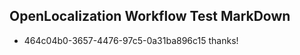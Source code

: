 ## OpenLocalization Workflow Test MarkDown
* 464c04b0-3657-4476-97c5-0a31ba896c15 
thanks!<!--HONumber=Mar16_HO2-->
